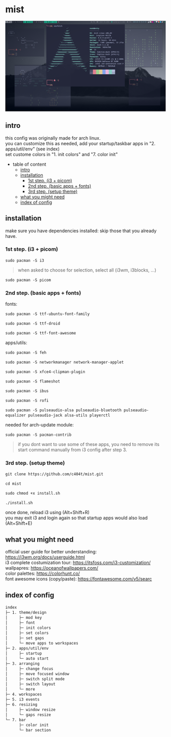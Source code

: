 # mist
![image](./screenshots/demo.png)

## intro  
this config was originally made for arch linux.  
you can customize this as needed, add your startup/taskbar apps in "2. apps/util/env" (see index)  
set custome colors in "1. init colors" and "7. color init"  

- table of content
  * [intro](#intro)
  * [installation](#installation)
    + [1st step. (i3 + picom)](#1st-step--i3---picom-)
    + [2nd step. (basic apps + fonts)](#2nd-step--basic-apps---fonts-)
    + [3rd step. (setup theme)](#3rd-step--setup-theme-)
  * [what you might need](#what-you-might-need)
  * [index of config](#index-of-config)


## installation
make sure you have dependencies installed:
skip those that you already have.

### 1st step. (i3 + picom)
```
sudo pacman -S i3
```
> when asked to choose for selection, select all (i3wm, i3blocks, ...)
```
sudo pacman -S picom
```

### 2nd step. (basic apps + fonts)
fonts:
```
sudo pacman -S ttf-ubuntu-font-family
```
```
sudo pacman -S ttf-droid
```
```
sudo pacman -S ttf-font-awesome
```

apps/utils:
```
sudo pacman -S feh
```
```
sudo pacman -S networkmanager network-manager-applet
```
``` 	
sudo pacman -S xfce4-clipman-plugin
```
```
sudo pacman -S flameshot
```
```
sudo pacman -S ibus
```
```
sudo pacman -S rofi
```

```
sudo pacman -S pulseaudio-alsa pulseaudio-bluetooth pulseaudio-equalizer pulseaudio-jack alsa-utils playerctl
```
needed for arch-update module:
```
sudo pacman -S pacman-contrib
```
> if you dont want to use some of these apps, you need to remove its start command manually from i3 config after step 3.  

### 3rd step. (setup theme)
```
git clone https://github.com/c404t/mist.git
```
```
cd mist
```
```
sudo chmod +x install.sh
```
```
./install.sh
```
once done, reload i3 using (Alt+Shift+R)  
you may exit i3 and login again so that startup apps would also load (Alt+Shift+E)  

## what you might need  
official user guide for better understanding: https://i3wm.org/docs/userguide.html  
i3 complete costumization tour: https://itsfoss.com/i3-customization/  
wallpapres: https://oceanofwallpapers.com/  
color palettes: https://colorhunt.co/  
font awesome icons (copy/paste): https://fontawesome.com/v5/searc  


## index of config
 ```
 index   
 ├─ 1. theme/design  
 │     ├─ mod key   
 │     ├─ font  
 │     ├─ init colors  
 │     ├─ set colors  
 │     ├─ set gaps  
 │     └─ move apps to workspaces  
 ├─ 2. apps/util/env  
 │     ├─ startup  
 │     └─ auto start   
 ├─ 3. arranging  
 │     ├─ change focus  
 │     ├─ move focused window  
 │     ├─ switch split mode  
 │     ├─ switch layout  
 │     └─ more  
 ├─ 4. workspaces   
 ├─ 5. i3 events   
 ├─ 6. resizing   
 │     ├─ window resize  
 │     └─ gaps resize  
 └─ 7. bar  
       ├─ color init  
       └─ bar section  
```
